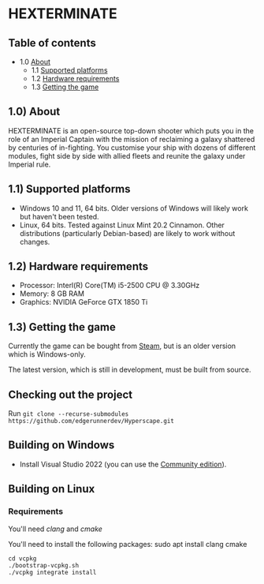 # HEXTERMINATE

## Table of contents

- 1.0 [About](#10-about)
    - 1.1 [Supported platforms](#11-supported-platforms)
    - 1.2 [Hardware requirements](#12-hardware-requirements)
    - 1.3 [Getting the game](#13-getting-the-game)

## 1.0) About

HEXTERMINATE is an open-source top-down shooter which puts you in the role of an Imperial Captain with the mission of reclaiming a galaxy shattered by centuries of in-fighting. You customise your ship with dozens of different modules, fight side by side with allied fleets and reunite the galaxy under Imperial rule.

## 1.1) Supported platforms

- Windows 10 and 11, 64 bits. Older versions of Windows will likely work but haven't been tested.
- Linux, 64 bits. Tested against Linux Mint 20.2 Cinnamon. Other distributions (particularly Debian-based) are likely to work without changes.

## 1.2) Hardware requirements

- Processor: Interl(R) Core(TM) i5-2500 CPU @ 3.30GHz
- Memory: 8 GB RAM
- Graphics: NVIDIA GeForce GTX 1850 Ti

## 1.3) Getting the game

Currently the game can be bought from [Steam](https://store.steampowered.com/app/1123230/HEXTERMINATE/), but is an older version which is Windows-only.

The latest version, which is still in development, must be built from source.

## Checking out the project
Run `git clone --recurse-submodules https://github.com/edgerunnerdev/Hyperscape.git`

## Building on Windows

- Install Visual Studio 2022 (you can use the [Community edition](https://visualstudio.microsoft.com/vs/community/)).

## Building on Linux

### Requirements

You'll need *clang* and *cmake*

You'll need to install the following packages:
sudo apt install clang cmake

```
cd vcpkg 
./bootstrap-vcpkg.sh 
./vcpkg integrate install 
```
